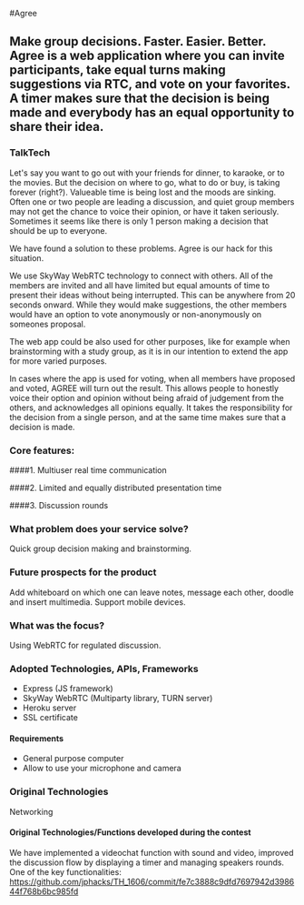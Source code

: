 #Agree

## Make group decisions. Faster. Easier. Better. Agree is a web application where you can invite participants, take equal turns making suggestions via RTC, and vote on your favorites. A timer makes sure that the decision is being made and everybody has an equal opportunity to share their idea.

### TalkTech

Let's say you want to go out with your friends for dinner, to karaoke, or to the movies. But the decision on where to go, what to do or buy, is taking forever (right?). Valueable time is being lost and the moods are sinking. Often one or two people are leading a discussion, and quiet group members may not get the chance to voice their opinion, or have it taken seriously. Sometimes it seems like there is only 1 person making a decision that should be up to everyone.

We have found a solution to these problems. Agree is our hack for this situation.

We use SkyWay WebRTC technology to connect with others. All of the members are invited and all have limited but equal amounts of time to present their ideas without being interrupted. This can be anywhere from 20 seconds onward. While they would make suggestions, the other members would have an option to vote anonymously or non-anonymously on someones proposal.

The web app could be also used for other purposes, like for example when brainstorming with a study group, as it is in our intention to extend the app for more varied purposes.

In cases where the app is used for voting, when all members have proposed and voted, AGREE will turn out the result. This allows people to honestly voice their option and opinion without being afraid of judgement from the others, and acknowledges all opinions equally. It takes the responsibility for the decision from a single person, and at the same time makes sure that a decision is made.

### Core features:

####1. Multiuser real time communication

####2. Limited and equally distributed presentation time

####3. Discussion rounds

### What problem does your service solve?

Quick group decision making and brainstorming.

### Future prospects for the product

Add whiteboard on which one can leave notes, message each other, doodle and insert multimedia. Support mobile devices.

### What was the focus?

Using WebRTC for regulated discussion.

### Adopted Technologies, APIs, Frameworks

- Express (JS framework)
- SkyWay WebRTC (Multiparty library, TURN server)
- Heroku server
- SSL certificate

#### Requirements

- General purpose computer
- Allow to use your microphone and camera

### Original Technologies

Networking

#### Original Technologies/Functions developed during the contest

We have implemented a videochat function with sound and video, improved the discussion flow by displaying a timer and managing speakers rounds. One of the key functionalities: https://github.com/jphacks/TH_1606/commit/fe7c3888c9dfd7697942d398644f768b6bc985fd
